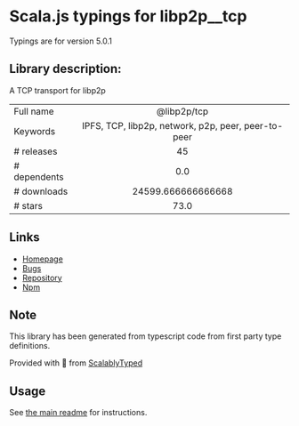 
# Scala.js typings for libp2p__tcp

Typings are for version 5.0.1

## Library description:
A TCP transport for libp2p

|                    |                 |
| ------------------ | :-------------: |
| Full name          | @libp2p/tcp |
| Keywords           | IPFS, TCP, libp2p, network, p2p, peer, peer-to-peer |
| # releases         | 45 |
| # dependents       | 0.0 |
| # downloads        | 24599.666666666668 |
| # stars            | 73.0 |

## Links
- [Homepage](https://github.com/libp2p/js-libp2p-tcp#readme)
- [Bugs](https://github.com/libp2p/js-libp2p-tcp/issues)
- [Repository](https://github.com/libp2p/js-libp2p-tcp)
- [Npm](https://www.npmjs.com/package/%40libp2p%2Ftcp)
    


## Note
This library has been generated from typescript code from first party type definitions.

Provided with :purple_heart: from [ScalablyTyped](https://github.com/oyvindberg/ScalablyTyped)

## Usage
See [the main readme](../../readme.md) for instructions.


